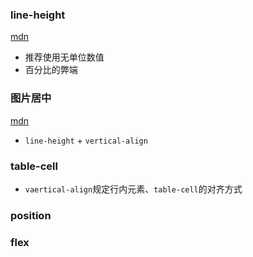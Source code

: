 ### line-height
[mdn](https://developer.mozilla.org/zh-CN/docs/Web/CSS/line-height)
- 推荐使用无单位数值
- 百分比的弊端

### 图片居中
[mdn](https://developer.mozilla.org/zh-CN/docs/Web/CSS/vertical-align)
- `line-height` + `vertical-align`

### table-cell
- `vaertical-align`规定行内元素、`table-cell`的对齐方式

### position
### flex